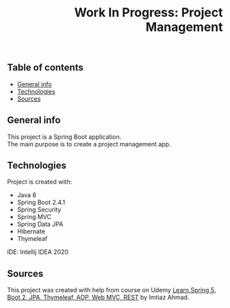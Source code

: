 <h1 align="right">Work In Progress: Project Management</h1><br>

## Table of contents
* [General info](#general-info)
* [Technologies](#technologies)
* [Sources](#sources)

## General info
This project is a Spring Boot application.  
The main purpose is to create a project management app.  

## Technologies
Project is created with:
* Java 8 
* Spring Boot 2.4.1
* Spring Security
* Spring MVC
* Spring Data JPA
* Hibernate
* Thymeleaf  
  
IDE: Intellij IDEA 2020  

## Sources
This project was created with help from course on Udemy <a href="https://www.udemy.com/course/spring-framework-web-development-2020/">Learn Spring 5, Boot 2, JPA, Thymeleaf, AOP, Web MVC, REST</a> by Imtiaz Ahmad.

